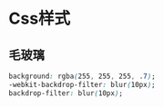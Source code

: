 
# Css样式
## 毛玻璃

```css
background: rgba(255, 255, 255, .7);
-webkit-backdrop-filter: blur(10px);
backdrop-filter: blur(10px);
```

